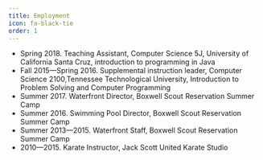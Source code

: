```yaml
---
title: Employment
icon: fa-black-tie
order: 1
---
```


* Spring 2018. Teaching Assistant, Computer Science 5J, University of California Santa Cruz, introduction to programming in Java
* Fall 2015—Spring 2016. Supplemental instruction leader, Computer Science 2100,Tennessee Technological University, Introduction to Problem Solving and Computer Programming
* Summer 2017. Waterfront Director, Boxwell Scout Reservation Summer Camp
* Summer 2016. Swimming Pool Director, Boxwell Scout Reservation Summer Camp
* Summer 2013—2015. Waterfront Staff, Boxwell Scout Reservation Summer Camp
* 2010—2015. Karate Instructor, Jack Scott United Karate Studio
